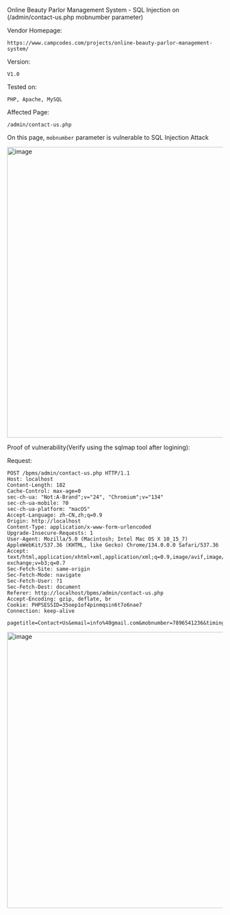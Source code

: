 Online Beauty Parlor Management System - SQL Injection on (/admin/contact-us.php mobnumber parameter) 

Vendor Homepage:

```
https://www.campcodes.com/projects/online-beauty-parlor-management-system/
```

Version: 

```
V1.0
```

Tested on: 

```
PHP, Apache, MySQL
```

Affected Page:

```
/admin/contact-us.php
```

On this page, `mobnumber` parameter is vulnerable to SQL Injection Attack

<img width="1098" height="679" alt="image" src="https://github.com/user-attachments/assets/856d1adb-a415-4b68-8dd0-864c768a8710" />


Proof of vulnerability(Verify using the sqlmap tool after logining):

Request:

```
POST /bpms/admin/contact-us.php HTTP/1.1
Host: localhost
Content-Length: 182
Cache-Control: max-age=0
sec-ch-ua: "Not:A-Brand";v="24", "Chromium";v="134"
sec-ch-ua-mobile: ?0
sec-ch-ua-platform: "macOS"
Accept-Language: zh-CN,zh;q=0.9
Origin: http://localhost
Content-Type: application/x-www-form-urlencoded
Upgrade-Insecure-Requests: 1
User-Agent: Mozilla/5.0 (Macintosh; Intel Mac OS X 10_15_7) AppleWebKit/537.36 (KHTML, like Gecko) Chrome/134.0.0.0 Safari/537.36
Accept: text/html,application/xhtml+xml,application/xml;q=0.9,image/avif,image/webp,image/apng,*/*;q=0.8,application/signed-exchange;v=b3;q=0.7
Sec-Fetch-Site: same-origin
Sec-Fetch-Mode: navigate
Sec-Fetch-User: ?1
Sec-Fetch-Dest: document
Referer: http://localhost/bpms/admin/contact-us.php
Accept-Encoding: gzip, deflate, br
Cookie: PHPSESSID=35oep1of4pinmqsin6t7o6nae7
Connection: keep-alive

pagetitle=Contact+Us&email=info%40gmail.com&mobnumber=7896541236&timing=10%3A30+am+to+7%3A30+pm&pagedes=++++++++890%2CSector+62%2C+Gyan+Sarovar%2C+GAIL+Noida%28Delhi%2FNCR%29&submit=
```

<img width="1002" height="645" alt="image" src="https://github.com/user-attachments/assets/a12c30f5-e295-4251-b367-1026f2beee68" />




